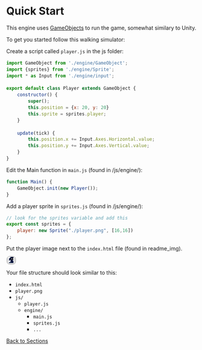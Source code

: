 # Quick Start

This engine uses [GameObjects](#GameObjects) to run the game, somewhat similary to Unity.

To get you started follow this walking simulator:

Create a script called `player.js` in the js folder:
```javascript
import GameObject from './engine/GameObject';
import {sprites} from './engine/Sprite';
import * as Input from './engine/input';

export default class Player extends GameObject {
	constructor() {
		super();
		this.position = {x: 20, y: 20}
		this.sprite = sprites.player;
	}

	update(tick) {
		this.position.x += Input.Axes.Horizontal.value;
		this.position.y += Input.Axes.Vertical.value;
	}
}
```

Edit the Main function in `main.js` (found in /js/engine/):
```javascript
function Main() {
	GameObject.init(new Player());
}
```

Add a player sprite in `sprites.js` (found in /js/engine/):
```javascript
// look for the sprites variable and add this
export const sprites = {
	player: new Sprite("./player.png", [16,16])
};
```

Put the player image next to the `index.html` file (found in readme_img).

<span style="background-color: lightgray; padding: 5px 5px 2px 5px; border-radius: 10px">
	<a href="./img/player.png" target="_blank">
		<img src="./img/player.png" height="16" width="16" alt="player.png" />
	</a>
</span>

Your file structure should look similar to this:
 - `index.html`
 - `player.png`
 - `js/`
   - `player.js`
   - `engine/`
     - `main.js`
	 - `sprites.js`
	 - `...`


[Back to Sections](../ReadMe.md)